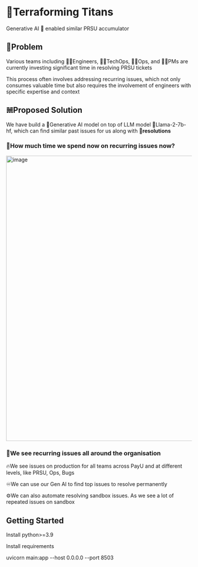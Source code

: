 # 🚀Terraforming Titans

Generative AI 🤖 enabled similar PRSU accumulator 

## 🔎Problem

Various teams including 🧑‍💻Engineers, 👨‍💻TechOps, 👨‍💻Ops, and 👨‍💻PMs are currently investing significant time in resolving PRSU tickets

This process often involves addressing recurring issues, which not only consumes valuable time but also requires the involvement of engineers with specific expertise and context

## 𝌣Proposed Solution

We have build a 📑Generative AI model on top of LLM model 🤖Llama-2-7b-hf, which can find similar past issues for us along with 🎯**resolutions**

### 🧐How much time we spend now on recurring issues now?

<img width="772" alt="image" src="https://github.com/vishal7x7/terraforming_titans/assets/99403497/e35c44f0-6a1f-47c2-91ef-ad02b583d163">

### 👥We see recurring issues all around the organisation

🔥We see issues on production for all teams across PayU and at different levels, like PRSU, Ops, Bugs

♾We can use our Gen AI to find top issues to resolve permanently

⚙️We can also automate resolving sandbox issues. As we see a lot of repeated issues on sandbox

## Getting Started

Install python>=3.9

Install requirements

uvicorn main:app --host 0.0.0.0 --port 8503



